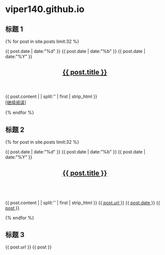 # viper140.github.io

## 标题 1

{% for post in site.posts limit:32 %}

<article class="post">
    <div class="date">
        <span class="day">{{ post.date | date:"%d" }}</span>
        <span class="month">{{ post.date | date:"%b" }}</span>
        <span class="year">{{ post.date | date:"%Y" }}</span>
    </div>
     <header>
        <h2><a href="{{post.url}}" title="{{ post.title }}">{{ post.title }}</a></h2>
     </header>
     <div class="con">
        <p>
            {{ post.content  | | split:'<!--more-->' | first | strip_html }}
            <br>
            <a class="more" href="{{ post.url }}">[继续阅读]</a>
        </p>
     </div>
</article>
{% endfor %}

## 标题 2

{% for post in site.posts limit:32 %}

<article>
    <div>
        <span>{{ post.date | date:"%d" }}</span>
        <span>{{ post.date | date:"%b" }}</span>
        <span>{{ post.date | date:"%Y" }}</span>
    </div>
     <header>
        <h2><a href="{{post.url}}" title="{{ post.title }}">{{ post.title }}</a></h2>
     </header>
     <div>
        <p>
            <br>
            {{ post.content  | | split:'<!--more-->' | first | strip_html }}
            <a href="">{{ post.url }}</a>
            <a href="">{{ post.date }}</a>
            <a href="">{{ post }}</a>
        </p>
     </div>
</article>
{% endfor %}

## 标题 3

{{ post.url }}
{{ post }}
